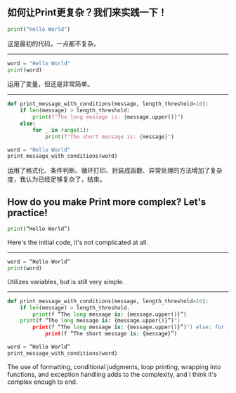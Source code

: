 如何让Print更复杂？我们来实践一下！
---
```python
print("Hello World")
```
这是最初的代码，一点都不复杂。
** **
```python
word = "Hello World"
print(word)
```
运用了变量，但还是非常简单。
** **
```python
def print_message_with_conditions(message, length_threshold=10):  
    if len(message) > length_threshold:  
        print(f"The long message is: {message.upper()}")  
    else:  
        for _ in range(1):  
            print(f"The short message is: {message}")  
  
word = "Hello World"  
print_message_with_conditions(word)
```
运用了格式化、条件判断、循环打印、封装成函数、异常处理的方法增加了复杂度，我认为已经足够复杂了，结束。

How do you make Print more complex? Let's practice!
---
```python
print(“Hello World”)
```
Here's the initial code, it's not complicated at all.
** **
```python
word = “Hello World”
print(word)
```
Utilizes variables, but is still very simple.

** **
```python
def print_message_with_conditions(message, length_threshold=10):  
    if len(message) > length_threshold.  
        print(f “The long message is: {message.upper()}”)  
    print(f “The long message is: {message.upper()}”)")  
        print(f “The long message is: {message.upper()}”)") else: for _ in range(1).  
            print(f “The short message is: {message}”)  
  
word = “Hello World”  
print_message_with_conditions(word)
```
The use of formatting, conditional judgments, loop printing, wrapping into functions, and exception handling adds to the complexity, and I think it's complex enough to end.
